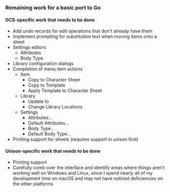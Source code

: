### Remaining work for a basic port to Go

#### GCS-specific work that needs to be done

- Add undo records for edit operations that don't already have them
- Implement prompting for substitution text when moving items onto a sheet
- Settings editors
  - Attributes
  - Body Type
- Library configuration dialogs
- Completion of menu item actions
  - Item
    - Copy to Character Sheet
    - Copy to Template
    - Apply Template to Character Sheet
  - Library
    - Update <library> to <version>
    - Change Library Locations
  - Settings
    - Attributes...
    - Default Attributes...
    - Body Type...
    - Default Body Type...
- Printing support for sheets (requires support in unison first)

#### Unison-specific work that needs to be done

- Printing support
- Carefully comb over the interface and identify areas where things aren't working well on Windows and Linux, since I
  spend nearly all of my development time on macOS and may not have noticed deficiencies on the other platforms

